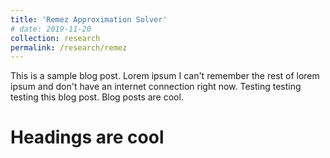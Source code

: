 ```yaml
---
title: 'Remez Approximation Solver'
# date: 2019-11-20
collection: research
permalink: /research/remez
---
```


This is a sample blog post. Lorem ipsum I can't remember the rest of lorem ipsum and don't have an internet connection right now. Testing testing testing this blog post. Blog posts are cool.

Headings are cool
======